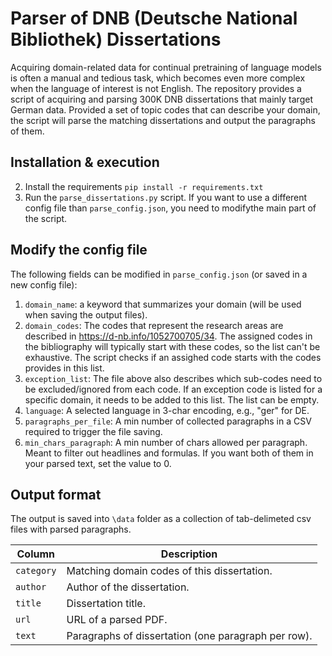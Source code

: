 # Parser of DNB (Deutsche National Bibliothek) Dissertations

Acquiring domain-related data for continual pretraining of language models is often a manual and tedious task, which 
becomes even more complex when the language of interest is not English. The repository provides a script of acquiring and
parsing 300K DNB dissertations that mainly target German data. Provided a set of topic codes that can describe your domain, 
the script will parse the matching dissertations and output the paragraphs of them.

## Installation & execution
2. Install the requirements  ```pip install -r requirements.txt```
3. Run the ```parse_dissertations.py``` script. If you want to use a different config file than ```parse_config.json```, you need to modifythe main part of the script. 


## Modify the config file
The following fields can be modified in ```parse_config.json``` (or saved in a new config file):

1. ```domain_name```: a keyword that summarizes your domain (will be used when saving the output files). 
2. ```domain_codes```: The codes that represent the research areas are described in https://d-nb.info/1052700705/34. The assigned codes in the bibliography
will typically start with these codes, so the list can't be exhaustive. The script checks if an assighed code starts with the codes provides in this list. 
3. ```exception_list```: The file above also describes which sub-codes need to be excluded/ignored from each code. If an exception code is listed for a specific domain,
it needs to be added to this list. The list can be empty.
4. ```language```: A selected language in 3-char encoding, e.g., "ger" for DE.
5. ```paragraphs_per_file```: A min number of collected paragraphs in a CSV required to trigger the file saving. 
6. ```min_chars_paragraph```: A min number of chars allowed per paragraph. Meant to filter out headlines and formulas. If you want both of them in your parsed text, set the value to 0.

## Output format 
The output is saved into ```\data``` folder as a collection of tab-delimeted csv files with parsed paragraphs.

| Column         | Description                                          |
|----------------|------------------------------------------------------|
| ```category``` | Matching domain codes of this dissertation.          |
| ```author```   | Author of the dissertation.                          |
| ```title```    | Dissertation title.                                  |
| ```url```      | URL of a parsed PDF.                                 |
| ```text```        | Paragraphs of dissertation (one paragraph per row).  |
